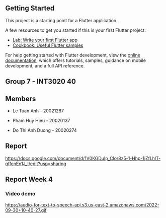 ## Getting Started

This project is a starting point for a Flutter application.

A few resources to get you started if this is your first Flutter project:

- [Lab: Write your first Flutter app](https://docs.flutter.dev/get-started/codelab)
- [Cookbook: Useful Flutter samples](https://docs.flutter.dev/cookbook)

For help getting started with Flutter development, view the
[online documentation](https://docs.flutter.dev/), which offers tutorials,
samples, guidance on mobile development, and a full API reference.

## Group 7 - INT3020 40

## Members

- Le Tuan Anh - 20021287

- Pham Huy Hieu - 20020137

- Do Thi Anh Duong - 20020274

## Report

https://docs.google.com/document/d/1V0KGDuIp_Clor8z5-1-Hhp-1jZfLhlT-qffcnEn1J_I/edit?usp=sharing

## Report Week 4

### Video demo

https://audio-for-text-to-speech-api.s3.us-east-2.amazonaws.com/2022-09-30+10-40-27.gif
